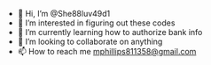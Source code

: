 - 👋 Hi, I’m @She88luv49d1
- 👀 I’m interested in figuring out these codes
- 🌱 I’m currently learning how to authorize bank info
- 💞️ I’m looking to collaborate on anything
- 📫 How to reach me mphillips811358@gmail.com

<!---
She88luv49d1/She88luv49d1 is a ✨ special ✨ repository because its `README.md` (this file) appears on your GitHub profile.
You can click the Preview link to take a look at your changes.
--->
